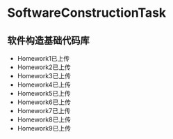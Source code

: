 # SoftwareConstructionTask
## 软件构造基础代码库
+ Homework1已上传
+ Homework2已上传
+ Homework3已上传
+ Homework4已上传
+ Homework5已上传
+ Homework6已上传
+ Homework7已上传
+ Homework8已上传
+ Homework9已上传


